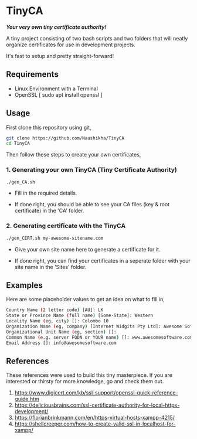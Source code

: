 # TinyCA

<b><i> Your very own tiny certificate authority! </i></b>

A tiny project consisting of two bash scripts and two folders that will neatly organize certificates for use in development projects. 

It's fast to setup and pretty straight-forward!

## Requirements

- Linux Environment with a Terminal
- OpenSSL [ sudo apt install openssl ]


## Usage

First clone this repository using git,

```sh
git clone https://github.com/Naushikha/TinyCA
cd TinyCA
```

Then follow these steps to create your own certificates,

### 1. Generating your own TinyCA (Tiny Certificate Authority)

```sh
./gen_CA.sh
```
- Fill in the required details.

- If done right, you should be able to see your CA files (key & root certificate) in the 'CA' folder.

### 2. Generating certificate with the TinyCA

```sh
./gen_CERT.sh my-awesome-sitename.com
```
- Give your own site name here to generate a certificate for it.

- If done right, you can find your certificates in a seperate folder with your site name in the 'Sites' folder.

## Examples

Here are some placeholder values to get an idea on what to fill in,

```sh
Country Name (2 letter code) [AU]: LK
State or Province Name (full name) [Some-State]: Western
Locality Name (eg, city) []: Colombo 10
Organization Name (eg, company) [Internet Widgits Pty Ltd]: Awesome Software Pty Ltd
Organizational Unit Name (eg, section) []:
Common Name (e.g. server FQDN or YOUR name) []: www.awesomesoftware.com
Email Address []: info@awesomesoftware.com
```

## References

These references were used to build this tiny masterpiece. If you are interested or thirsty for more knowledge, go and check them out. 

1. https://www.digicert.com/kb/ssl-support/openssl-quick-reference-guide.htm
2. https://deliciousbrains.com/ssl-certificate-authority-for-local-https-development/
3. https://florianbrinkmann.com/en/https-virtual-hosts-xampp-4215/
4. https://shellcreeper.com/how-to-create-valid-ssl-in-localhost-for-xampp/